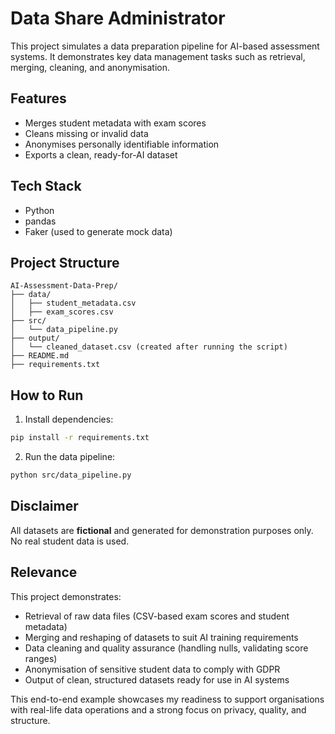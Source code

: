 # Data Share Administrator

This project simulates a data preparation pipeline for AI-based assessment systems. It demonstrates key data management tasks such as retrieval, merging, cleaning, and anonymisation.

## Features

- Merges student metadata with exam scores
- Cleans missing or invalid data
- Anonymises personally identifiable information
- Exports a clean, ready-for-AI dataset

## Tech Stack

- Python
- pandas
- Faker (used to generate mock data)

## Project Structure

```
AI-Assessment-Data-Prep/
├── data/
│   ├── student_metadata.csv
│   ├── exam_scores.csv
├── src/
│   └── data_pipeline.py
├── output/
│   └── cleaned_dataset.csv (created after running the script)
├── README.md
├── requirements.txt
```

## How to Run

1. Install dependencies:

```bash
pip install -r requirements.txt
```

2. Run the data pipeline:

```bash
python src/data_pipeline.py
```

## Disclaimer

All datasets are **fictional** and generated for demonstration purposes only. No real student data is used.

## Relevance

This project demonstrates:

- Retrieval of raw data files (CSV-based exam scores and student metadata)
- Merging and reshaping of datasets to suit AI training requirements
- Data cleaning and quality assurance (handling nulls, validating score ranges)
- Anonymisation of sensitive student data to comply with GDPR
- Output of clean, structured datasets ready for use in AI systems
  
This end-to-end example showcases my readiness to support organisations with real-life data operations and a strong focus on privacy, quality, and structure.
